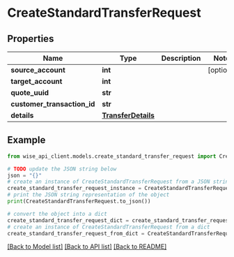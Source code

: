 # CreateStandardTransferRequest


## Properties

Name | Type | Description | Notes
------------ | ------------- | ------------- | -------------
**source_account** | **int** |  | [optional] 
**target_account** | **int** |  | 
**quote_uuid** | **str** |  | 
**customer_transaction_id** | **str** |  | 
**details** | [**TransferDetails**](TransferDetails.md) |  | 

## Example

```python
from wise_api_client.models.create_standard_transfer_request import CreateStandardTransferRequest

# TODO update the JSON string below
json = "{}"
# create an instance of CreateStandardTransferRequest from a JSON string
create_standard_transfer_request_instance = CreateStandardTransferRequest.from_json(json)
# print the JSON string representation of the object
print(CreateStandardTransferRequest.to_json())

# convert the object into a dict
create_standard_transfer_request_dict = create_standard_transfer_request_instance.to_dict()
# create an instance of CreateStandardTransferRequest from a dict
create_standard_transfer_request_from_dict = CreateStandardTransferRequest.from_dict(create_standard_transfer_request_dict)
```
[[Back to Model list]](../README.md#documentation-for-models) [[Back to API list]](../README.md#documentation-for-api-endpoints) [[Back to README]](../README.md)


